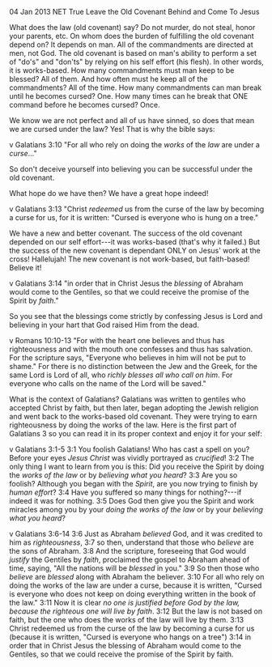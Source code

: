 04 Jan 2013
NET True
Leave the Old Covenant Behind and Come To Jesus

What does the law (old covenant) say?  Do not murder, do not steal, honor your parents, etc.  On whom does the burden of fulfilling the old covenant depend on?  It depends on man.  All of the commandments are directed at men, not God.  The old covenant is based on man's ability to perform a set of "do's" and "don'ts" by relying on his self effort (his flesh).  In other words, it is works-based.  How many commandments must man keep to be blessed?  All of them.  And how often must he keep all of the commandments?  All of the time.  How many commandments can man break until he becomes cursed?  One.  How many times can he break that ONE command before he becomes cursed?  Once.  

We know we are not perfect and all of us have sinned, so does that mean we are cursed under the law?  Yes!  That is why the bible says:

v
Galatians 3:10
"For all who rely on doing the *works* of the *law* are under a *curse*..."

So don't deceive yourself into believing you can be successful under the old covenant.

What hope do we have then?  We have a great hope indeed!  

v
Galatians 3:13
"Christ *redeemed* us from the curse of the law by becoming a curse for us, for it is written: "Cursed is everyone who is hung on a tree."

We have a new and better covenant.  The success of the old covenant depended on our self effort---it was works-based (that's why it failed.)  But the success of the new covenant is dependant ONLY on Jesus' work at the cross!  Hallelujah!  The new covenant is not work-based, but faith-based!  Believe it!

v
Galatians 3:14
"in order that in Christ Jesus the *blessing* of Abraham would come to the Gentiles, so that we could receive the promise of the Spirit by *faith*."

So you see that the blessings come strictly by confessing Jesus is Lord and believing in your hart that God raised Him from the dead.

v
Romans 10:10-13
"For with the heart one believes and thus has righteousness and with the mouth one confesses and thus has salvation. For the scripture says, "Everyone who believes in him will not be put to shame." For there is no distinction between the Jew and the Greek, for the same Lord is Lord of all, who *richly blesses all who call on him*. For everyone who calls on the name of the Lord will be saved."

What is the context of Galatians?  Galatians was written to gentiles who accepted Christ by faith, but then later, began adopting the Jewish religion and went back to the works-based old covenant.  They were trying to earn righteousness by doing the works of the law.  Here is the first part of Galatians 3 so you can read it in its proper context and enjoy it for your self:

v
Galatians 3:1-5
3:1 You foolish Galatians! Who has cast a spell on you? Before your eyes *Jesus Christ* was vividly portrayed as *crucified*! 3:2 The only thing I want to learn from you is this: Did you receive the Spirit by doing the *works of the law* or by *believing what you heard*? 3:3 Are you so foolish? Although you began with the *Spirit*, are you now trying to finish by *human effort*? 3:4 Have you suffered so many things for nothing?---if indeed it was for nothing. 3:5 Does God then give you the Spirit and work miracles among you by your *doing the works of the law* or by your *believing what you heard*?

v
Galatians 3:6-14
3:6 Just as Abraham *believed* God, and it was credited to him as *righteousness*, 3:7 so then, understand that those who *believe* are the sons of Abraham. 3:8 And the scripture, foreseeing that God would *justify* the Gentiles by *faith*, proclaimed the gospel to Abraham ahead of time, saying, "All the nations will be *blessed* in you." 3:9 So then those who *believe* are *blessed* along with Abraham the believer. 3:10 For all who rely on doing the works of the law are under a curse, because it is written, "Cursed is everyone who does not keep on doing everything written in the book of the law." 3:11 Now it is clear *no one is justified before God by the law, because the righteous one will live by faith*. 3:12 But the law is not based on faith, but the one who does the works of the law will live by them. 3:13 Christ redeemed us from the curse of the law by becoming a curse for us (because it is written, "Cursed is everyone who hangs on a tree") 3:14 in order that in Christ Jesus the blessing of Abraham would come to the Gentiles, so that we could receive the promise of the Spirit by faith.

